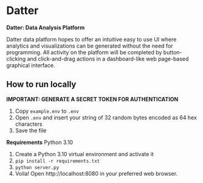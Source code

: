 # Datter

**Datter: Data Analysis Platform**

Datter data platform hopes to offer an intuitive easy to use UI where analytics and visualizations can be generated without the need for programming. All activity on the platform will be completed by button-clicking and click-and-drag actions in a dashboard-like web page-based graphical interface.

## How to run locally

**IMPORTANT: GENERATE A SECRET TOKEN FOR AUTHENTICATION**

1. Copy `example.env` to `.env`
2. Open `.env` and insert your string of 32 random bytes encoded as 64 hex characters
3. Save the file

**Requirements** Python 3.10

1. Create a Python 3.10 virtual environment and activate it
2. `pip install -r requirements.txt`
3. `python server.py`
4. Voila! Open http://localhost:8080 in your preferred web browser.
